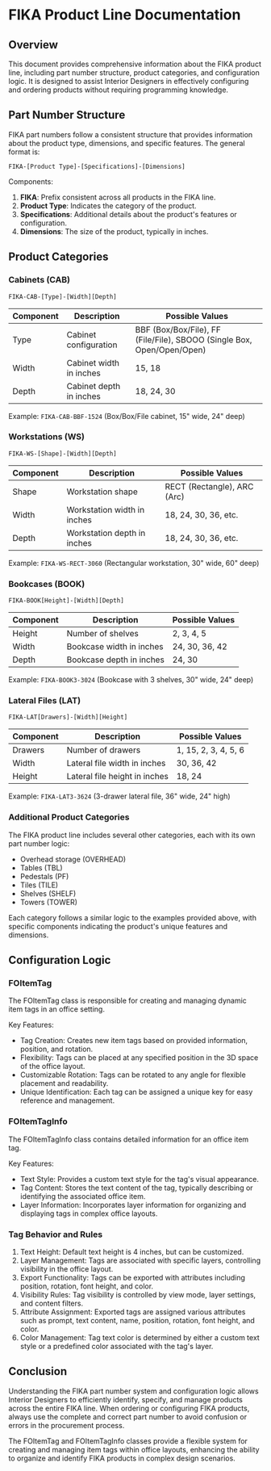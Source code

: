 # FIKA Product Line Documentation

## Overview

This document provides comprehensive information about the FIKA product line, including part number structure, product categories, and configuration logic. It is designed to assist Interior Designers in effectively configuring and ordering products without requiring programming knowledge.

## Part Number Structure

FIKA part numbers follow a consistent structure that provides information about the product type, dimensions, and specific features. The general format is:

```
FIKA-[Product Type]-[Specifications]-[Dimensions]
```

Components:
1. **FIKA**: Prefix consistent across all products in the FIKA line.
2. **Product Type**: Indicates the category of the product.
3. **Specifications**: Additional details about the product's features or configuration.
4. **Dimensions**: The size of the product, typically in inches.

## Product Categories

### Cabinets (CAB)

```
FIKA-CAB-[Type]-[Width][Depth]
```

| Component | Description | Possible Values |
|-----------|-------------|-----------------|
| Type | Cabinet configuration | BBF (Box/Box/File), FF (File/File), SBOOO (Single Box, Open/Open/Open) |
| Width | Cabinet width in inches | 15, 18 |
| Depth | Cabinet depth in inches | 18, 24, 30 |

Example: `FIKA-CAB-BBF-1524` (Box/Box/File cabinet, 15" wide, 24" deep)

### Workstations (WS)

```
FIKA-WS-[Shape]-[Width][Depth]
```

| Component | Description | Possible Values |
|-----------|-------------|-----------------|
| Shape | Workstation shape | RECT (Rectangle), ARC (Arc) |
| Width | Workstation width in inches | 18, 24, 30, 36, etc. |
| Depth | Workstation depth in inches | 18, 24, 30, 36, etc. |

Example: `FIKA-WS-RECT-3060` (Rectangular workstation, 30" wide, 60" deep)

### Bookcases (BOOK)

```
FIKA-BOOK[Height]-[Width][Depth]
```

| Component | Description | Possible Values |
|-----------|-------------|-----------------|
| Height | Number of shelves | 2, 3, 4, 5 |
| Width | Bookcase width in inches | 24, 30, 36, 42 |
| Depth | Bookcase depth in inches | 24, 30 |

Example: `FIKA-BOOK3-3024` (Bookcase with 3 shelves, 30" wide, 24" deep)

### Lateral Files (LAT)

```
FIKA-LAT[Drawers]-[Width][Height]
```

| Component | Description | Possible Values |
|-----------|-------------|-----------------|
| Drawers | Number of drawers | 1, 15, 2, 3, 4, 5, 6 |
| Width | Lateral file width in inches | 30, 36, 42 |
| Height | Lateral file height in inches | 18, 24 |

Example: `FIKA-LAT3-3624` (3-drawer lateral file, 36" wide, 24" high)

### Additional Product Categories

The FIKA product line includes several other categories, each with its own part number logic:

- Overhead storage (OVERHEAD)
- Tables (TBL)
- Pedestals (PF)
- Tiles (TILE)
- Shelves (SHELF)
- Towers (TOWER)

Each category follows a similar logic to the examples provided above, with specific components indicating the product's unique features and dimensions.

## Configuration Logic

### FOItemTag

The FOItemTag class is responsible for creating and managing dynamic item tags in an office setting.

Key Features:
- Tag Creation: Creates new item tags based on provided information, position, and rotation.
- Flexibility: Tags can be placed at any specified position in the 3D space of the office layout.
- Customizable Rotation: Tags can be rotated to any angle for flexible placement and readability.
- Unique Identification: Each tag can be assigned a unique key for easy reference and management.

### FOItemTagInfo

The FOItemTagInfo class contains detailed information for an office item tag.

Key Features:
- Text Style: Provides a custom text style for the tag's visual appearance.
- Tag Content: Stores the text content of the tag, typically describing or identifying the associated office item.
- Layer Information: Incorporates layer information for organizing and displaying tags in complex office layouts.

### Tag Behavior and Rules

1. Text Height: Default text height is 4 inches, but can be customized.
2. Layer Management: Tags are associated with specific layers, controlling visibility in the office layout.
3. Export Functionality: Tags can be exported with attributes including position, rotation, font height, and color.
4. Visibility Rules: Tag visibility is controlled by view mode, layer settings, and content filters.
5. Attribute Assignment: Exported tags are assigned various attributes such as prompt, text content, name, position, rotation, font height, and color.
6. Color Management: Tag text color is determined by either a custom text style or a predefined color associated with the tag's layer.

## Conclusion

Understanding the FIKA part number system and configuration logic allows Interior Designers to efficiently identify, specify, and manage products across the entire FIKA line. When ordering or configuring FIKA products, always use the complete and correct part number to avoid confusion or errors in the procurement process.

The FOItemTag and FOItemTagInfo classes provide a flexible system for creating and managing item tags within office layouts, enhancing the ability to organize and identify FIKA products in complex design scenarios.